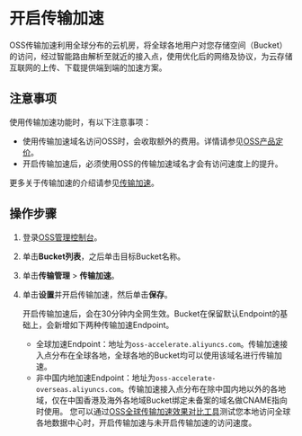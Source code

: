 # 开启传输加速

OSS传输加速利用全球分布的云机房，将全球各地用户对您存储空间（Bucket）的访问，经过智能路由解析至就近的接入点，使用优化后的网络及协议，为云存储互联网的上传、下载提供端到端的加速方案。

## 注意事项

使用传输加速功能时，有以下注意事项：

-   使用传输加速域名访问OSS时，会收取额外的费用。详情请参见[OSS产品定价](https://cn.aliyun.com/price/product#/oss/detail)。
-   开启传输加速后，必须使用OSS的传输加速域名才会有访问速度上的提升。

更多关于传输加速的介绍请参见[传输加速](/cn.zh-CN/开发指南/存储空间（Bucket）/传输加速.md)。

## 操作步骤

1.  登录[OSS管理控制台](https://oss.console.aliyun.com/)。

2.  单击**Bucket列表**，之后单击目标Bucket名称。

3.  单击**传输管理** \> **传输加速**。

4.  单击**设置**并开启传输加速，然后单击**保存**。

    开启传输加速后，会在30分钟内全网生效。Bucket在保留默认Endpoint的基础上，会新增如下两种传输加速Endpoint。

    -   全球加速Endpoint：地址为`oss-accelerate.aliyuncs.com`。传输加速接入点分布在全球各地，全球各地的Bucket均可以使用该域名进行传输加速。
    -   非中国内地加速Endpoint：地址为`oss-accelerate-overseas.aliyuncs.com`。传输加速接入点分布在除中国内地以外的各地域，仅在中国香港及海外各地域Bucket绑定未备案的域名做CNAME指向时使用。
    您可以通过[OSS全球传输加速效果对比工具](https://oss-accelerate-test.oss-accelerate.aliyuncs.com/acc/oss-transfer-acc.html)测试您本地访问全球各地数据中心时，开启传输加速与未开启传输加速的访问速度。


